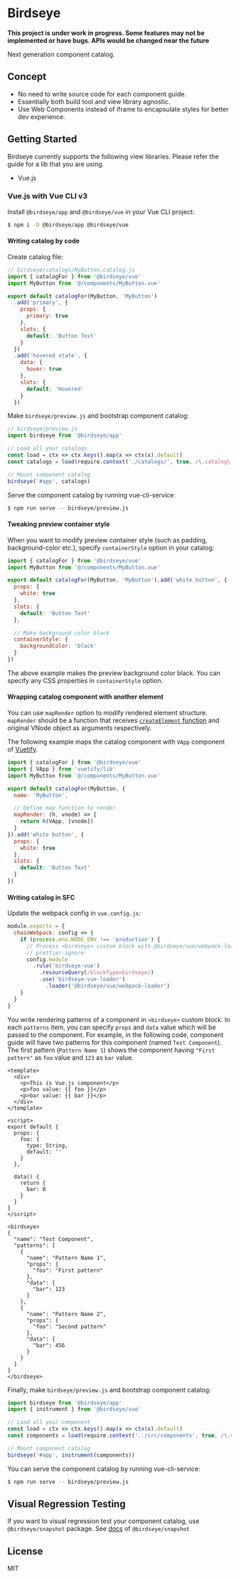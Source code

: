 # Birdseye

**This project is under work in progress. Some features may not be implemented or have bugs. APIs would be changed near the future**

Next generation component catalog.

## Concept

- No need to write source code for each component guide.
- Essentially both build tool and view library agnostic.
- Use Web Components instead of iframe to encapsulate styles for better dev experience.

## Getting Started

Birdseye currently supports the following view libraries. Please refer the guide for a lib that you are using.

- Vue.js

### Vue.js with Vue CLI v3

Install `@birdseye/app` and `@birdseye/vue` in your Vue CLI project:

```bash
$ npm i -D @birdseye/app @birdseye/vue
```

#### Writing catalog by code

Create catalog file:

```js
// birdseye/catalogs/MyButton.catalog.js
import { catalogFor } from '@birdseye/vue'
import MyButton from '@/components/MyButton.vue'

export default catalogFor(MyButton, 'MyButton')
  .add('primary', {
    props: {
      primary: true
    },
    slots: {
      default: 'Button Text'
    }
  })
  .add('hovered state', {
    data: {
      hover: true
    },
    slots: {
      default: 'Hovered'
    }
  })
```

Make `birdseye/preview.js` and bootstrap component catalog:

```js
// birdseye/preview.js
import birdseye from '@birdseye/app'

// Load all your catalogs
const load = ctx => ctx.keys().map(x => ctx(x).default)
const catalogs = load(require.context('./catalogs/', true, /\.catalog\.js$/))

// Mount component catalog
birdseye('#app', catalogs)
```

Serve the component catalog by running vue-cli-service:

```bash
$ npm run serve -- birdseye/preview.js
```

#### Tweaking preview container style

When you want to modify preview container style (such as padding, background-color etc.), specify `containerStyle` option in your catalog:

```js
import { catalogFor } from '@birdseye/vue'
import MyButton from '@/components/MyButton.vue'

export default catalogFor(MyButton, 'MyButton').add('white button', {
  props: {
    white: true
  },
  slots: {
    default: 'Button Text'
  },

  // Make background color black
  containerStyle: {
    backgroundColor: 'black'
  }
})
```

The above example makes the preview background color black. You can specify any CSS properties in `containerStyle` option.

#### Wrapping catalog component with another element

You can use `mapRender` option to modify rendered element structure. `mapRender` should be a function that receives [`createElement` function](https://vuejs.org/v2/guide/render-function.html#createElement-Arguments) and original VNode object as arguments respectively.

The following example maps the catalog component with `VApp` component of [Vuetify](https://vuetifyjs.com).

```js
import { catalogFor } from '@birdseye/vue'
import { VApp } from 'vuetify/lib'
import MyButton from '@/components/MyButton.vue'

export default catalogFor(MyButton, {
  name: 'MyButton',

  // Define map function to render
  mapRender: (h, vnode) => {
    return h(VApp, [vnode])
  }
}).add('white button', {
  props: {
    white: true
  },
  slots: {
    default: 'Button Text'
  }
})
```

#### Writing catalog in SFC

Update the webpack config in `vue.config.js`:

```js
module.exports = {
  chainWebpack: config => {
    if (process.env.NODE_ENV !== 'production') {
      // Process <birdseye> custom block with @birdseye/vue/webpack-loader
      // prettier-ignore
      config.module
        .rule('birdseye-vue')
          .resourceQuery(/blockType=birdseye/)
          .use('birdseye-vue-loader')
            .loader('@birdseye/vue/webpack-loader')
    }
  }
}
```

You write rendering patterns of a component in `<birdseye>` custom block. In each `patterns` item, you can specify `props` and `data` value which will be passed to the component. For example, in the following code, component guide will have two patterns for this component (named `Test Component`). The first pattern (`Pattern Name 1`) shows the component having `"First pattern"` as `foo` value and `123` as `bar` value.

```vue
<template>
  <div>
    <p>This is Vue.js component</p>
    <p>foo value: {{ foo }}</p>
    <p>bar value: {{ bar }}</p>
  </div>
</template>

<script>
export default {
  props: {
    foo: {
      type: String,
      default: ''
    }
  },

  data() {
    return {
      bar: 0
    }
  }
}
</script>

<birdseye>
{
  "name": "Test Component",
  "patterns": [
    {
      "name": "Pattern Name 1",
      "props": {
        "foo": "First pattern"
      },
      "data": {
        "bar": 123
      }
    },
    {
      "name": "Pattern Name 2",
      "props": {
        "foo": "Second pattern"
      },
      "data": {
        "bar": 456
      }
    }
  ]
}
</birdseye>
```

Finally, make `birdseye/preview.js` and bootstrap component catalog:

```js
import birdseye from '@birdseye/app'
import { instrument } from '@birdseye/vue'

// Load all your component
const load = ctx => ctx.keys().map(x => ctx(x).default)
const components = load(require.context('../src/components', true, /\.vue$/))

// Mount component catalog
birdseye('#app', instrument(components))
```

You can serve the component catalog by running vue-cli-service:

```bash
$ npm run serve -- birdseye/preview.js
```

## Visual Regression Testing

If you want to visual regression test your component catalog, use `@birdseye/snapshot` package. See [docs](packages/@birdseye/snapshot/README.md) of `@birdseye/snapshot`

## License

MIT
